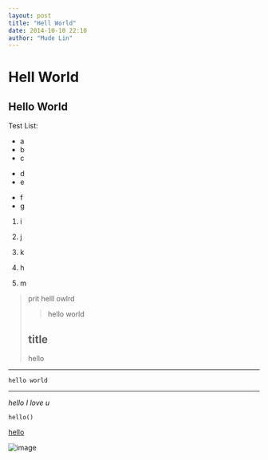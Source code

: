```yaml
---
layout: post
title: "Hell World"
date: 2014-10-10 22:10
author: "Mude Lin"
---
```


#  Hell World

## Hello World

Test List:

+ a
+ b
+ c
- d
- e
* f
* g

1. i

2. j

3. k

2. h
0. m

> prit helll owlrd
>
>> hello world
>
>## title
>hello

***

	hello world
	
--- 

_hello_ 
*I love u*

`hello()`

[hello][href]

![image][welcome]

[href]: http://baidu.com "hello"
[welcome]: ./imgs/welcome.jpg "welcome"
